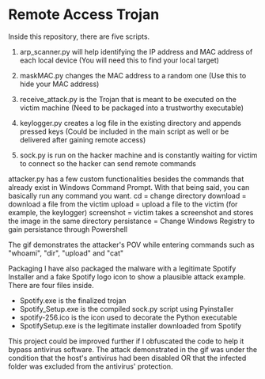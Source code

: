 # Remote Access Trojan

Inside this repository, there are five scripts.

1. arp_scanner.py will help identifying the IP address and MAC address of each local device (You will need this to find your local target)
2. maskMAC.py changes the MAC address to a random one (Use this to hide your MAC address)

3. receive_attack.py is the Trojan that is meant to be executed on the victim machine (Need to be packaged into a trustworthy executable)
4. keylogger.py creates a log file in the existing directory and appends pressed keys (Could be included in the main script as well or be delivered after gaining remote access)
5. sock.py is run on the hacker machine and is constantly waiting for victim to connect so the hacker can send remote commands

attacker.py has a few custom functionalities besides the commands that already exist in Windows Command Prompt. With that being said, you can basically run any command you want.
    cd = change directory
    download <filename> = download a file from the victim
    upload <filename> = upload a file to the victim (for example, the keylogger)
    screenshot = victim takes a screenshot and stores the image in the same directory
    persistance = Change Windows Registry to gain persistance through Powershell

The gif demonstrates the attacker's POV while entering commands such as "whoami", "dir",
"upload" and "cat"

Packaging
I have also packaged the malware with a legitimate Spotify Installer and a fake Spotify logo icon to show a plausible attack example.
There are four files inside.
- Spotify.exe is the finalized trojan
- Spotify_Setup.exe is the compiled sock.py script using Pyinstaller
- spotify-256.ico is the icon used to decorate the Python executable
- SpotifySetup.exe is the legitimate installer downloaded from Spotify

This project could be improved further if I obfuscated the code to help it bypass antivirus software.
The attack demonstrated in the gif was under the condition that the host's antivirus had been disabled OR
that the infected folder was excluded from the antivirus' protection.


